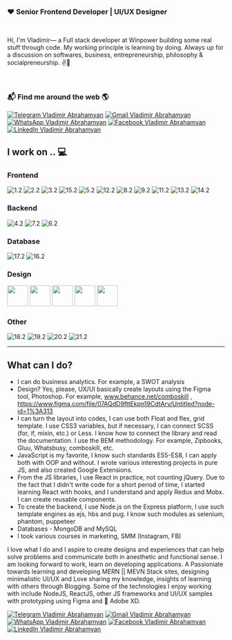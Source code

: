 [1.1]:https://img.shields.io/badge/Telegram-2CA5E0?style=for-the-badge&logo=telegram&logoColor=white (Telegram icon with padding)
[2.1]:https://img.shields.io/badge/Gmail-D14836?style=for-the-badge&logo=gmail&logoColor=white (Gmail icon with padding)
[3.1]:https://img.shields.io/badge/WhatsApp-25D366?style=for-the-badge&logo=whatsapp&logoColor=white (WhatsApp icon with padding)
[4.1]:https://img.shields.io/badge/Facebook-1877F2?style=for-the-badge&logo=facebook&logoColor=white (Facebook icon with padding)
[5.1]:https://img.shields.io/badge/LinkedIn-0077B5?style=for-the-badge&logo=linkedin&logoColor=white (LinkedIn icon with padding)



[1.2]:https://img.shields.io/badge/HTML5-E34F26?style=for-the-badge&logo=html5&logoColor=white (HTML5)
[2.2]:https://img.shields.io/badge/CSS3-1572B6?style=for-the-badge&logo=css3&logoColor=white (CSS3)
[3.2]:https://img.shields.io/badge/JavaScript-F7DF1E?style=for-the-badge&logo=javascript&logoColor=black (JavaScript)
[4.2]:https://img.shields.io/badge/Node.js-43853D?style=for-the-badge&logo=node.js&logoColor=white (Node.js)
[5.2]:https://img.shields.io/badge/Sass-CC6699?style=for-the-badge&logo=sass&logoColor=white (SASS)
[6.2]:https://img.shields.io/badge/PHP-777BB4?style=for-the-badge&logo=php&logoColor=white (PHP)
[7.2]:https://img.shields.io/badge/Express.js-404D59?style=for-the-badge (EXPRESS)
[8.2]:https://img.shields.io/badge/React-20232A?style=for-the-badge&logo=react&logoColor=61DAFB (React)
[9.2]:https://img.shields.io/badge/Tailwind_CSS-38B2AC?style=for-the-badge&logo=tailwind-css&logoColor=white (Tailwind_CSS)
[10.2]:https://img.shields.io/badge/Bootstrap-563D7C?style=for-the-badge&logo=bootstrap&logoColor=white (Bootstrap)
[11.2]:https://img.shields.io/badge/styled--components-DB7093?style=for-the-badge&logo=styled-components&logoColor=white (Styled Components)
[12.2]:https://img.shields.io/badge/Material--UI-0081CB?style=for-the-badge&logo=material-ui&logoColor=white (Material)
[13.2]:https://img.shields.io/badge/Redux-593D88?style=for-the-badge&logo=redux&logoColor=white (Redux)
[14.2]:https://img.shields.io/badge/React_Router-CA4245?style=for-the-badge&logo=react-router&logoColor=white (React router)
[15.2]:https://img.shields.io/badge/jQuery-0769AD?style=for-the-badge&logo=jquery&logoColor=white (jQuery)
[16.2]:https://img.shields.io/badge/MySQL-00000F?style=for-the-badge&logo=mysql&logoColor=white (MySQL)
[17.2]:https://img.shields.io/badge/MongoDB-4EA94B?style=for-the-badge&logo=mongodb&logoColor=white (MongoDB)
[18.2]:https://img.shields.io/badge/Heroku-430098?style=for-the-badge&logo=heroku&logoColor=white (Heroku)
[19.2]:https://img.shields.io/badge/Microsoft_Excel-217346?style=for-the-badge&logo=microsoft-excel&logoColor=white (Excel)
[20.2]:https://img.shields.io/badge/Microsoft_PowerPoint-B7472A?style=for-the-badge&logo=microsoft-powerpoint&logoColor=white (Powerpoint)
[21.2]:https://img.shields.io/badge/Microsoft_Word-2B579A?style=for-the-badge&logo=microsoft-word&logoColor=white (MicrosoftWord)


[1]: https://t.me/winpower
[2]: vladimir.abrahamyan96@gmail.com
[3]: +37493416555
[4]: https://www.facebook.com/vladimir.abrahamyan
[5]: https://www.linkedin.com/in/vladimir-abrahamyan



### ❤ Senior Frontend Developer | UI/UX Designer

<br>

Hi, I'm Vladimir— a Full stack developer at Winpower building some real stuff through code. My working principle is learning by doing. Always up for a discussion on softwares, business, entrepreneurship, philosophy & socialpreneurship. ✌💖

<br>

### 📬 Find me around the web 🌎

[![Telegram Vladimir Abrahamyan][1.1]][1]
[![Gmail Vladimir Abrahamyan][2.1]][2]
[![WhatsApp Vladimir Abrahamyan][3.1]][3]
[![Facebook Vladimir Abrahamyan][4.1]][4]
[![LinkedIn Vladimir Abrahamyan][5.1]][5]



## I work on .. 💻

<h3>Frontend</h3>

![1.2] ![2.2] ![3.2] ![15.2] ![5.2] ![12.2] ![8.2] ![9.2] ![11.2] ![13.2] ![14.2]

<h3>Backend</h3>

![4.2] ![7.2] ![6.2]

<h3>Database</h3>

![17.2] ![16.2]

<h3>Design</h3>

<p>

<img src="https://i.pinimg.com/originals/66/8c/cc/668cccb3f734f342e07c0185e6d9a975.png" width="48">

<img src="https://seeklogo.com/images/A/adobe-photoshop-logo-7B88D7B5AA-seeklogo.com.png" width="48">

<img src="https://upload.wikimedia.org/wikipedia/commons/thumb/c/c2/Adobe_XD_CC_icon.svg/1051px-Adobe_XD_CC_icon.svg.png" width="48">

<img src="https://avocode.gallerycdn.vsassets.io/extensions/avocode/avocode/0.0.4/1556192850014/Microsoft.VisualStudio.Services.Icons.Default" width="48">

<img src="https://zeplin.io/img/favicon/228x228.png" width="48">

</p>


<h3>Other</h3>

![18.2] ![19.2] ![20.2] ![21.2]

<hr>

## What can I do?
- I can do business analytics. For example, a SWOT analysis
- Design? Yes, please, UX/UI basically create layouts using the Figma tool, Photoshop. For example, www.behance.net/comboskill , https://www.figma.com/file/07AQdD9fttEkpn19CdtArv/Untitled?node-id=1%3A313
- I can turn the layout into codes, I can use both Float and flex, grid template. I use CSS3 variables, but if necessary, I can connect SCSS (for, if, mixin, etc.) or Less. I know how to connect the library and read the documentation. I use the BEM methodology. For example, Zipbooks, Gluu, Whatsbusy, comboskill, etc.
- JavaScript is my favorite, I know such standards ES5-ES8, I can apply both with OOP and without. I wrote various interesting projects in pure JS, and also created Google Extensions.
- From the JS libraries, I use React in practice, not counting jQuery. Due to the fact that I didn't write code for a short period of time, I started learning React with hooks, and I understand and apply Redux and Mobx. I can create reusable components.
- To create the backend, I use Node.js on the Express platform, I use such template engines as ejs, hbs and pug. I know such modules as selenium, phantom, puppeteer
- Databases - MongoDB and MySQL
- I took various courses in marketing, SMM (Instagram, FB)



I love what I do and I aspire to create designs and experiences that can help solve problems and communicate both in anesthetic and functional sense. I am looking forward to work, learn on developing applications. A Passioniate towards learning and developing MERN || MEVN Stack sites, designing minimalistic UI/UX and Love sharing my knowledge, insights of learning with others through Blogging. Some of the technologies I enjoy working with include NodeJS, ReactJS, other JS frameworks and UI/UX samples with prototyping using Figma and 💎 Adobe XD.

[![Telegram Vladimir Abrahamyan][1.1]][1]
[![Gmail Vladimir Abrahamyan][2.1]][2]
[![WhatsApp Vladimir Abrahamyan][3.1]][3]
[![Facebook Vladimir Abrahamyan][4.1]][4]
[![LinkedIn Vladimir Abrahamyan][5.1]][5]
